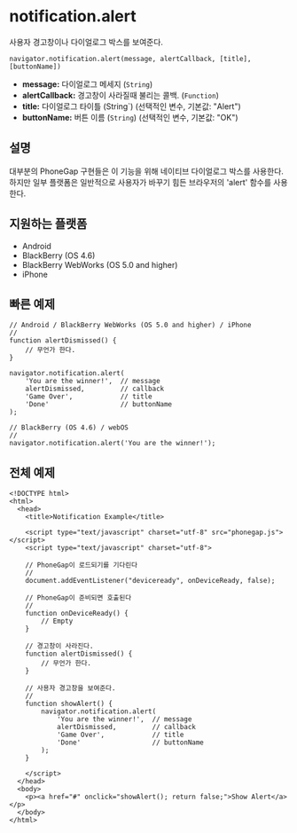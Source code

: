 notification.alert
==================

사용자 경고창이나 다이얼로그 박스를 보여준다.

    navigator.notification.alert(message, alertCallback, [title], [buttonName])

- __message:__ 다이얼로그 메세지 (`String`)
- __alertCallback:__ 경고창이 사라질때 불리는 콜백. (`Function`)
- __title:__ 다이얼로그 타이틀 (String`) (선택적인 변수, 기본값: "Alert")
- __buttonName:__ 버튼 이름 (`String`) (선택적인 변수, 기본값: "OK")
    
설명
-----------

대부분의 PhoneGap 구현들은 이 기능을 위해 네이티브 다이얼로그 박스를 사용한다. 하지만 일부 플랫폼은 일반적으로 사용자가 바꾸기 힘든 브라우저의 'alert' 함수를 사용한다.

지원하는 플랫폼
-------------------

- Android
- BlackBerry (OS 4.6)
- BlackBerry WebWorks (OS 5.0 and higher)
- iPhone

빠른 예제
-------------

    // Android / BlackBerry WebWorks (OS 5.0 and higher) / iPhone
    //
    function alertDismissed() {
        // 무언가 한다.
    }

    navigator.notification.alert(
        'You are the winner!',  // message
        alertDismissed,         // callback
        'Game Over',            // title
        'Done'                  // buttonName
    );

    // BlackBerry (OS 4.6) / webOS
    //
    navigator.notification.alert('You are the winner!');
        
전체 예제
------------

    <!DOCTYPE html>
    <html>
      <head>
        <title>Notification Example</title>

        <script type="text/javascript" charset="utf-8" src="phonegap.js"></script>
        <script type="text/javascript" charset="utf-8">

        // PhoneGap이 로드되기를 기다린다
        //
        document.addEventListener("deviceready", onDeviceReady, false);

        // PhoneGap이 준비되면 호출된다
        //
        function onDeviceReady() {
            // Empty
        }
    
        // 경고창이 사라진다.
	    function alertDismissed() {
	        // 무언가 한다.
	    }

        // 사용자 경고창을 보여준다.
        //
        function showAlert() {
		    navigator.notification.alert(
		        'You are the winner!',  // message
		        alertDismissed,         // callback
		        'Game Over',            // title
		        'Done'                  // buttonName
		    );
        }
    
        </script>
      </head>
      <body>
        <p><a href="#" onclick="showAlert(); return false;">Show Alert</a></p>
      </body>
    </html>
